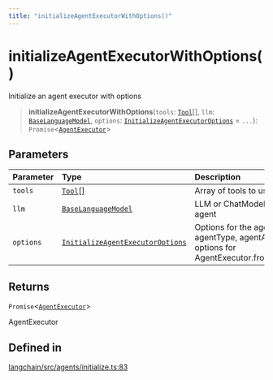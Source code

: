 ```yaml
---
title: "initializeAgentExecutorWithOptions()"
---
```


# initializeAgentExecutorWithOptions()

Initialize an agent executor with options

> **initializeAgentExecutorWithOptions**(`tools`: [`Tool`](../../tools/classes/Tool.md)[], `llm`: [`BaseLanguageModel`](../../base_language/classes/BaseLanguageModel.md), `options`: [`InitializeAgentExecutorOptions`](../interfaces/InitializeAgentExecutorOptions.md) = `...`): `Promise`<[`AgentExecutor`](../classes/AgentExecutor.md)\>

## Parameters

| Parameter | Type                                                                                | Description                                                                                                  |
| :-------- | :---------------------------------------------------------------------------------- | :----------------------------------------------------------------------------------------------------------- |
| `tools`   | [`Tool`](../../tools/classes/Tool.md)[]                                             | Array of tools to use in the agent                                                                           |
| `llm`     | [`BaseLanguageModel`](../../base_language/classes/BaseLanguageModel.md)             | LLM or ChatModel to use in the agent                                                                         |
| `options` | [`InitializeAgentExecutorOptions`](../interfaces/InitializeAgentExecutorOptions.md) | Options for the agent, including agentType, agentArgs, and other options for AgentExecutor.fromAgentAndTools |

## Returns

`Promise`<[`AgentExecutor`](../classes/AgentExecutor.md)\>

AgentExecutor

## Defined in

[langchain/src/agents/initialize.ts:83](https://github.com/hwchase17/langchainjs/blob/ddf2996/langchain/src/agents/initialize.ts#L83)
